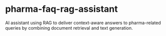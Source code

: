 # pharma-faq-rag-assistant
AI assistant using RAG to deliver context-aware answers to pharma-related queries by combining document retrieval and text generation.
